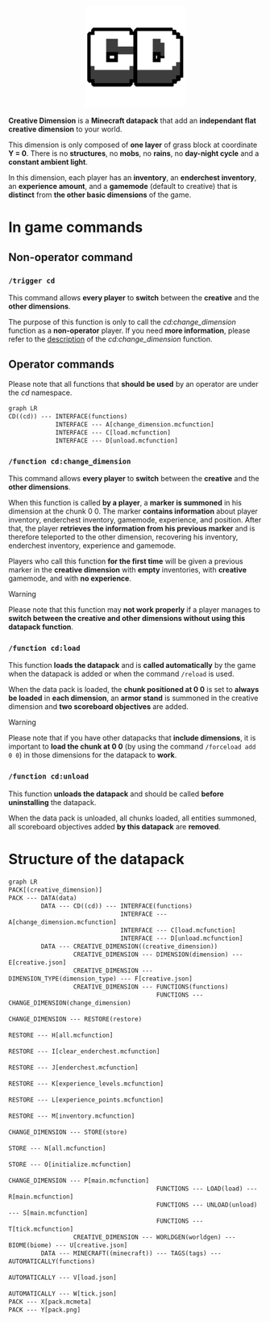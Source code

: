 <div align = "center">
  <img src = "./creative_dimension/pack.png" width = "200" height = "200"/>
</div>

**Creative Dimension** is a **Minecraft datapack** that add an **independant flat creative dimension** to your world.

This dimension is only composed of **one layer** of grass block at coordinate **Y = 0**. 
There is no **structures**, no **mobs**, no **rains**, no **day-night cycle** and a **constant ambient light**. 

In this dimension, each player has an **inventory**, an **enderchest inventory**, an **experience amount**, and a **gamemode** (default to creative) that is **distinct** from **the other basic dimensions** of the game.


# In game commands

## Non-operator command
### `/trigger cd`

This command allows **every player** to **switch** between the **creative** and the **other dimensions**.

The purpose of this function is only to call the *cd:change_dimension* function as a **non-operator** player. If you need **more information**, please refer to the [description](#function-cdchange_dimension) of the *cd:change_dimension* function.

## Operator commands

Please note that all functions that **should be used** by an operator are under the *cd* namespace.

```mermaid
graph LR
CD((cd)) --- INTERFACE(functions)
             INTERFACE --- A[change_dimension.mcfunction]
             INTERFACE --- C[load.mcfunction]
             INTERFACE --- D[unload.mcfunction]
```

### `/function cd:change_dimension`

This command allows **every player** to **switch** between the **creative** and the **other dimensions**.

When this function is called **by a player**, a **marker is summoned** in his dimension at the chunk 0 0. The marker **contains information** about player inventory, enderchest inventory, gamemode, experience, and position.
After that, the player **retrieves the information from his previous marker** and is therefore teleported to the other dimension, recovering his inventory, enderchest inventory, experience and gamemode.

Players who call this function **for the first time** will be given a previous marker in the **creative dimension** with **empty** inventories, with **creative** gamemode, and with **no experience**.

> [!warning]
> Please note that this function may **not work properly** if a player manages to **switch between the creative and other dimensions without using this datapack function**.


### `/function cd:load`

This function **loads the datapack** and is **called automatically** by the game when the datapack is added or when the command `/reload` is used.

When the data pack is loaded, the **chunk positioned at 0 0** is set to **always be loaded** in **each dimension**, an **armor stand** is summoned in the creative dimension and **two scoreboard objectives** are added.

> [!warning]
> Please note that if you have other datapacks that **include dimensions**, it is important to **load the chunk at 0 0** (by using the command `/forceload add 0 0`) in those dimensions for the datapack to **work**.


### `/function cd:unload`

This function **unloads the datapack** and should be called **before uninstalling** the datapack.

When the data pack is unloaded, all chunks loaded, all entities summoned, all scoreboard objectives added **by this datapack** are **removed**.


# Structure of the datapack

```mermaid
graph LR
PACK[(creative_dimension)]
PACK --- DATA(data)
         DATA --- CD((cd)) --- INTERFACE(functions)
                               INTERFACE --- A[change_dimension.mcfunction]
                               INTERFACE --- C[load.mcfunction]
                               INTERFACE --- D[unload.mcfunction]
         DATA --- CREATIVE_DIMENSION((creative_dimension))
                  CREATIVE_DIMENSION --- DIMENSION(dimension) --- E[creative.json]
                  CREATIVE_DIMENSION --- DIMENSION_TYPE(dimension_type) --- F[creative.json]
                  CREATIVE_DIMENSION --- FUNCTIONS(functions)
                                         FUNCTIONS --- CHANGE_DIMENSION(change_dimension)
                                                       CHANGE_DIMENSION --- RESTORE(restore)
                                                                            RESTORE --- H[all.mcfunction]
                                                                            RESTORE --- I[clear_enderchest.mcfunction]
                                                                            RESTORE --- J[enderchest.mcfunction]
                                                                            RESTORE --- K[experience_levels.mcfunction]
                                                                            RESTORE --- L[experience_points.mcfunction]
                                                                            RESTORE --- M[inventory.mcfunction]
                                                       CHANGE_DIMENSION --- STORE(store)
                                                                            STORE --- N[all.mcfunction]
                                                                            STORE --- O[initialize.mcfunction]
                                                       CHANGE_DIMENSION --- P[main.mcfunction]
                                         FUNCTIONS --- LOAD(load) --- R[main.mcfunction]
                                         FUNCTIONS --- UNLOAD(unload) --- S[main.mcfunction]
                                         FUNCTIONS --- T[tick.mcfunction]
                  CREATIVE_DIMENSION --- WORLDGEN(worldgen) --- BIOME(biome) --- U[creative.json]
         DATA --- MINECRAFT((minecraft)) --- TAGS(tags) --- AUTOMATICALLY(functions)
                                                            AUTOMATICALLY --- V[load.json]
                                                            AUTOMATICALLY --- W[tick.json]
PACK --- X[pack.mcmeta]
PACK --- Y[pack.png]
```
